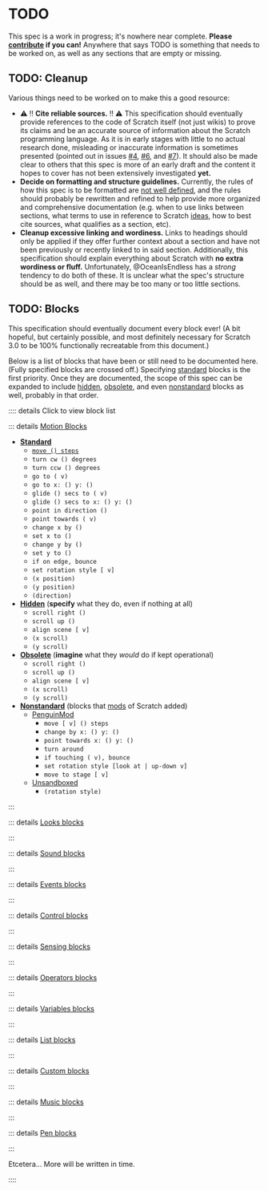 # TODO

This spec is a work in progress; it's nowhere near complete. **Please [contribute](/intro/#contributing) if you can!** Anywhere that says TODO is something that needs to be worked on, as well as any sections that are empty or missing.

## TODO: Cleanup

Various things need to be worked on to make this a good resource:

* ⚠️ ‼️ **Cite reliable sources.** ‼️ ⚠️ This specification should eventually provide references to the code of Scratch itself (not just wikis) to prove its claims and be an accurate source of information about the Scratch programming language. As it is in early stages with little to no actual research done, misleading or inaccurate information is sometimes presented (pointed out in issues [#4](https://github.com/scratchspec/scratchspec.github.io/issues/4), [#6](https://github.com/scratchspec/scratchspec.github.io/issues/6), and [#7](https://github.com/scratchspec/scratchspec.github.io/issues/7)). It should also be made clear to others that this spec is more of an early draft and the content it hopes to cover has not been extensively investigated **yet.**
* **Decide on formatting and structure guidelines.** Currently, the rules of how this spec is to be formatted are [not well defined](/CONTRIBUTING.md), and the rules should probably be rewritten and refined to help provide more organized and comprehensive documentation (e.g. when to use links between sections, what terms to use in reference to Scratch [ideas](/concepts/), how to best cite sources, what qualifies as a section, etc).
* **Cleanup excessive linking and wordiness.** Links to headings should only be applied if they offer further context about a section and have not been previously or recently linked to in said section. Additionally, this specification should explain everything about Scratch with **no extra wordiness or fluff.** Unfortunately, @OceanIsEndless has a *strong* tendency to do both of these. It is unclear what the spec's structure should be as well, and there may be too many or too little sections.

## TODO: Blocks

This specification should eventually document every block ever! (A bit hopeful, but certainly possible, and most definitely necessary for Scratch 3.0 to be 100% functionally recreatable from this document.)

Below is a list of blocks that have been or still need to be documented here. (Fully specified blocks are crossed off.) Specifying [standard](/concepts/ideas/#standard-blocks) blocks is the first priority. Once they are documented, the scope of this spec can be expanded to include [hidden](/concepts/ideas/#hidden-blocks), [obsolete](/palette/obsolete/), and even [nonstandard](/palette/nonstandard/) blocks as well, probably in that order.

:::: details Click to view block list

::: details [Motion Blocks](/palette/standard/#motion-blocks)

* [**Standard**](/palette/standard/#standard-motion-blocks)
  * [`move () steps`](/palette/standard/#motion_movesteps)
  * `turn cw () degrees`
  * `turn ccw () degrees`
  * `go to ( v)`
  * `go to x: () y: ()`
  * `glide () secs to ( v)`
  * `glide () secs to x: () y: ()`
  * `point in direction ()`
  * `point towards ( v)`
  * `change x by ()`
  * `set x to ()`
  * `change y by ()`
  * `set y to ()`
  * `if on edge, bounce`
  * `set rotation style [ v]`
  * `(x position)`
  * `(y position)`
  * `(direction)`
* [**Hidden**](/palette/standard/#hidden-motion-blocks) (**specify** what they do, even if nothing at all)
  * `scroll right ()`
  * `scroll up ()`
  * `align scene [ v]`
  * `(x scroll)`
  * `(y scroll)`
* [**Obsolete**](/palette/obsolete/#motion-blocks) (**imagine** what they *would* do if kept operational)
  * `scroll right ()`
  * `scroll up ()`
  * `align scene [ v]`
  * `(x scroll)`
  * `(y scroll)`
* [**Nonstandard**](/palette/nonstandard/#motion-blocks) (blocks that [mods](/concepts/ideas/#mod) of Scratch added)
  * [PenguinMod](/palette/nonstandard/#penguinmod)
    * `move [ v] () steps`
    * `change by x: () y: ()`
    * `point towards x: () y: ()`
    * `turn around`
    * `if touching ( v), bounce`
    * `set rotation style [look at | up-down v]`
    * `move to stage [ v]`
  * [Unsandboxed](/palette/nonstandard/#unsandboxed)
    * `(rotation style)`

:::

::: details [Looks blocks](/palette/#looks-blocks)

:::

::: details [Sound blocks](/palette/#sound-blocks)

:::

::: details [Events blocks](/palette/#events-blocks)

:::

::: details [Control blocks](/palette/#control-blocks)

:::

::: details [Sensing blocks](/palette/#sensing-blocks)

:::

::: details [Operators blocks](/palette/#operators-blocks)

:::

::: details [Variables blocks](/palette/#variables-blocks)

:::

::: details [List blocks](/palette/#list-blocks)

:::

::: details [Custom blocks](/palette/#custom-blocks)

:::

::: details [Music blocks](/palette/#music-blocks)

:::

::: details [Pen blocks](/palette/#pen-blocks)

:::

Etcetera... More will be written in time.

::::
